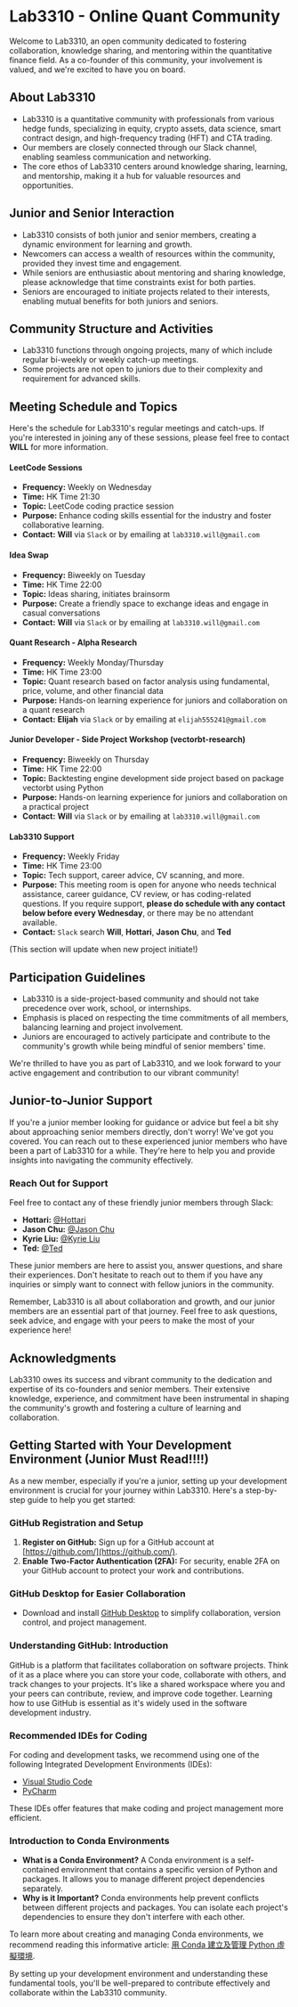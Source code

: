 # Lab3310 - Online Quant Community

Welcome to Lab3310, an open community dedicated to fostering collaboration, knowledge sharing, and mentoring within the quantitative finance field. As a co-founder of this community, your involvement is valued, and we're excited to have you on board.

## About Lab3310

- Lab3310 is a quantitative community with professionals from various hedge funds, specializing in equity, crypto assets, data science, smart contract design, and high-frequency trading (HFT) and CTA trading.
- Our members are closely connected through our Slack channel, enabling seamless communication and networking.
- The core ethos of Lab3310 centers around knowledge sharing, learning, and mentorship, making it a hub for valuable resources and opportunities.

## Junior and Senior Interaction

- Lab3310 consists of both junior and senior members, creating a dynamic environment for learning and growth.
- Newcomers can access a wealth of resources within the community, provided they invest time and engagement.
- While seniors are enthusiastic about mentoring and sharing knowledge, please acknowledge that time constraints exist for both parties.
- Seniors are encouraged to initiate projects related to their interests, enabling mutual benefits for both juniors and seniors.

## Community Structure and Activities

- Lab3310 functions through ongoing projects, many of which include regular bi-weekly or weekly catch-up meetings.
- Some projects are not open to juniors due to their complexity and requirement for advanced skills.

## Meeting Schedule and Topics

Here's the schedule for Lab3310's regular meetings and catch-ups. 
If you're interested in joining any of these sessions, please feel free to contact **WILL** for more information.

#### LeetCode Sessions

- **Frequency:** Weekly on Wednesday
- **Time:** HK Time 21:30
- **Topic:** LeetCode coding practice session
- **Purpose:** Enhance coding skills essential for the industry and foster collaborative learning.
- **Contact:**  **Will** via `Slack` or by emailing at `lab3310.will@gmail.com`

#### Idea Swap 

- **Frequency:** Biweekly on Tuesday
- **Time:** HK Time 22:00
- **Topic:** Ideas sharing, initiates brainsorm 
- **Purpose:** Create a friendly space to exchange ideas and engage in casual conversations
- **Contact:**  **Will** via `Slack` or by emailing at `lab3310.will@gmail.com`

#### Quant Research - Alpha Research

- **Frequency:** Weekly Monday/Thursday
- **Time:** HK Time 23:00
- **Topic:** Quant research based on factor analysis using fundamental, price, volume, and other financial data
- **Purpose:** Hands-on learning experience for juniors and collaboration on a quant research
- **Contact:**  **Elijah** via `Slack` or by emailing at `elijah555241@gmail.com`

#### Junior Developer - Side Project Workshop (vectorbt-research)

- **Frequency:** Biweekly on Thursday
- **Time:** HK Time 22:00
- **Topic:** Backtesting engine development side project based on package vectorbt using Python
- **Purpose:** Hands-on learning experience for juniors and collaboration on a practical project
- **Contact:**  **Will** via `Slack` or by emailing at `lab3310.will@gmail.com`

#### Lab3310 Support

- **Frequency:** Weekly Friday
- **Time:** HK Time 23:00
- **Topic:** Tech support, career advice, CV scanning, and more.
- **Purpose:** This meeting room is open for anyone who needs technical assistance, career guidance, CV review, or has coding-related questions. If you require support, **please do schedule with any contact below before every Wednesday**, or there may be no attendant available.
- **Contact:**  `Slack` search **Will**, **Hottari**, **Jason Chu**, and **Ted**


(This section will update when new project initiate!)


## Participation Guidelines

- Lab3310 is a side-project-based community and should not take precedence over work, school, or internships.
- Emphasis is placed on respecting the time commitments of all members, balancing learning and project involvement.
- Juniors are encouraged to actively participate and contribute to the community's growth while being mindful of senior members' time.

We're thrilled to have you as part of Lab3310, and we look forward to your active engagement and contribution to our vibrant community!

## Junior-to-Junior Support

If you're a junior member looking for guidance or advice but feel a bit shy about approaching senior members directly, don't worry! We've got you covered. You can reach out to these experienced junior members who have been a part of Lab3310 for a while. They're here to help you and provide insights into navigating the community effectively.

### Reach Out for Support

Feel free to contact any of these friendly junior members through Slack:

- **Hottari:** [@Hottari](#)
- **Jason Chu:** [@Jason Chu](#)
- **Kyrie Liu:** [@Kyrie Liu](#)
- **Ted:** [@Ted](#)

These junior members are here to assist you, answer questions, and share their experiences. Don't hesitate to reach out to them if you have any inquiries or simply want to connect with fellow juniors in the community.

Remember, Lab3310 is all about collaboration and growth, and our junior members are an essential part of that journey. Feel free to ask questions, seek advice, and engage with your peers to make the most of your experience here!

## Acknowledgments

Lab3310 owes its success and vibrant community to the dedication and expertise of its co-founders and senior members. 
Their extensive knowledge, experience, and commitment have been instrumental in shaping the community's growth and fostering a culture of learning and collaboration.


## Getting Started with Your Development Environment (Junior Must Read!!!!)

As a new member, especially if you're a junior, setting up your development environment is crucial for your journey within Lab3310. Here's a step-by-step guide to help you get started:

### GitHub Registration and Setup

1. **Register on GitHub:** Sign up for a GitHub account at [https://github.com/](https://github.com/).
2. **Enable Two-Factor Authentication (2FA):** For security, enable 2FA on your GitHub account to protect your work and contributions.

### GitHub Desktop for Easier Collaboration

- Download and install [GitHub Desktop](https://desktop.github.com/) to simplify collaboration, version control, and project management.

### Understanding GitHub: Introduction

GitHub is a platform that facilitates collaboration on software projects. Think of it as a place where you can store your code, collaborate with others, and track changes to your projects. It's like a shared workspace where you and your peers can contribute, review, and improve code together. Learning how to use GitHub is essential as it's widely used in the software development industry.

### Recommended IDEs for Coding

For coding and development tasks, we recommend using one of the following Integrated Development Environments (IDEs):

- [Visual Studio Code](https://code.visualstudio.com/)
- [PyCharm](https://www.jetbrains.com/pycharm/)

These IDEs offer features that make coding and project management more efficient.

### Introduction to Conda Environments

- **What is a Conda Environment?** A Conda environment is a self-contained environment that contains a specific version of Python and packages. It allows you to manage different project dependencies separately.
- **Why is it Important?** Conda environments help prevent conflicts between different projects and packages. You can isolate each project's dependencies to ensure they don't interfere with each other.

To learn more about creating and managing Conda environments, we recommend reading this informative article: [用 Conda 建立及管理 Python 虛擬環境](https://medium.com/python4u/用conda建立及管理python虛擬環境-b61fd2a76566).

By setting up your development environment and understanding these fundamental tools, you'll be well-prepared to contribute effectively and collaborate within the Lab3310 community.



